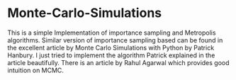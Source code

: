 # Monte-Carlo-Simulations
This is a simple Implementation of importance sampling and Metropolis algorithms. Similar version of importance sampling based can be found in the excellent article by Monte Carlo Simulations with Python by Patrick Hanbury. I just tried to implement the algorithm Patrick explained in the article beautifully. There is an article by Rahul Agarwal which provides good intuition on MCMC. 
 
